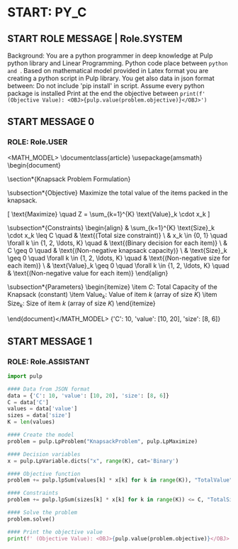 # START: PY_C 
## START ROLE MESSAGE | Role.SYSTEM 
Background: You are a python programmer in deep knowledge at Pulp python library and Linear Programming. Python code place between ```python and ```. Based on mathematical model provided in Latex format you are creating a python script in Pulp library. You get also data in json format between: <DATA></DATA> Do not include 'pip install' in script. Assume every python package is installed Print at the end the objective between <OBJ></OBJ> `print(f' (Objective Value): <OBJ>{pulp.value(problem.objective)}</OBJ>')` 
## START MESSAGE 0 
### ROLE: Role.USER
<MATH_MODEL>
\documentclass{article}
\usepackage{amsmath}
\begin{document}

\section*{Knapsack Problem Formulation}

\subsection*{Objective}
Maximize the total value of the items packed in the knapsack.

\[
\text{Maximize} \quad Z = \sum_{k=1}^{K} \text{Value}_k \cdot x_k
\]

\subsection*{Constraints}
\begin{align}
& \sum_{k=1}^{K} \text{Size}_k \cdot x_k \leq C \quad & \text{(Total size constraint)} \\
& x_k \in \{0, 1\} \quad \forall k \in \{1, 2, \ldots, K\} \quad & \text{(Binary decision for each item)} \\
& C \geq 0 \quad & \text{(Non-negative knapsack capacity)} \\
& \text{Size}_k \geq 0 \quad \forall k \in \{1, 2, \ldots, K\} \quad & \text{(Non-negative size for each item)} \\
& \text{Value}_k \geq 0 \quad \forall k \in \{1, 2, \ldots, K\} \quad & \text{(Non-negative value for each item)}
\end{align}

\subsection*{Parameters}
\begin{itemize}
    \item $C$: Total Capacity of the Knapsack (constant)
    \item $\text{Value}_k$: Value of item $k$ (array of size $K$)
    \item $\text{Size}_k$: Size of item $k$ (array of size $K$)
\end{itemize}

\end{document}</MATH_MODEL>
<DATA>
{'C': 10, 'value': [10, 20], 'size': [8, 6]}</DATA>


## START MESSAGE 1 
### ROLE: Role.ASSISTANT
```python
import pulp

#### Data from JSON format
data = {'C': 10, 'value': [10, 20], 'size': [8, 6]}
C = data['C']
values = data['value']
sizes = data['size']
K = len(values)

#### Create the model
problem = pulp.LpProblem("KnapsackProblem", pulp.LpMaximize)

#### Decision variables
x = pulp.LpVariable.dicts("x", range(K), cat='Binary')

#### Objective function
problem += pulp.lpSum(values[k] * x[k] for k in range(K)), "TotalValue"

#### Constraints
problem += pulp.lpSum(sizes[k] * x[k] for k in range(K)) <= C, "TotalSizeConstraint"

#### Solve the problem
problem.solve()

#### Print the objective value
print(f' (Objective Value): <OBJ>{pulp.value(problem.objective)}</OBJ>')
```

